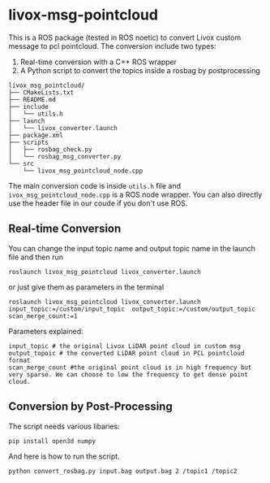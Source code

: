 # livox-msg-pointcloud
This is a ROS package (tested in ROS noetic) to convert Livox custom message to pcl pointcloud. The conversion include two types:
1. Real-time conversion with a C++ ROS wrapper
2. A Python script to convert the topics inside a rosbag by postprocessing


```
livox_msg_pointcloud/
├── CMakeLists.txt
├── README.md
├── include
│   └── utils.h
├── launch
│   └── livox_converter.launch
├── package.xml
├── scripts
│   ├── rosbag_check.py
│   └── rosbag_msg_converter.py
└── src
    └── livox_msg_pointcloud_node.cpp
```

The main conversion code is inside `utils.h` file and  `ivox_msg_pointcloud_node.cpp` is a ROS node wrapper. You can also directly use the header file in our coude if you don't use ROS.

## Real-time Conversion
You can change the input topic name and output topic name in the launch file and then run 
```
roslaunch livox_msg_pointcloud livox_converter.launch
```

or just give them as parameters in the terminal
```
roslaunch livox_msg_pointcloud livox_converter.launch input_topic:=/custom/input_topic  output_topic:=/custom/output_topic  scan_merge_count:=1
```
Parameters explained:
```
input_topic # the original Livox LiDAR point cloud in custom msg
output_topoic # the converted LiDAR point cloud in PCL pointcloud format
scan_merge_count #the original point cloud is in high frequency but very sparse. We can choose to low the frequency to get dense point cloud.
```

## Conversion by Post-Processing
The script needs various libaries:
```
pip install open3d numpy 
```
And here is how to run the script.
```
python convert_rosbag.py input.bag output.bag 2 /topic1 /topic2
```